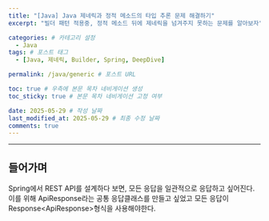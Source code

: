 ```yaml
---
title: "[Java] Java 제네릭과 정적 메소드의 타입 추론 문제 해결하기"
excerpt: "빌더 패턴 적용중, 정적 메소드 뒤에 제네릭을 넘겨주지 못하는 문제를 알아보자"

categories: # 카테고리 설정
  - Java
tags: # 포스트 태그
  - [Java, 제네릭, Builder, Spring, DeepDive]

permalink: /java/generic # 포스트 URL

toc: true # 우측에 본문 목차 네비게이션 생성
toc_sticky: true # 본문 목차 네비게이션 고정 여부

date: 2025-05-29 # 작성 날짜
last_modified_at: 2025-05-29 # 최종 수정 날짜
comments: true
---
```


---

## 들어가며

Spring에서 REST API를 설계하다 보면, 모든 응답을 일관적으로 응답하고 싶어진다. 
이를 위해 ApiResponse<T>라는 공통 응답클래스를 만들고 싶었고 모든 응답이 Response<ApiResponse<T>>형식을 사용해야한다.
